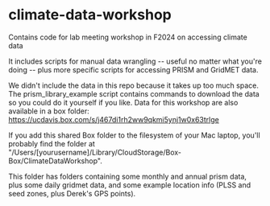 # climate-data-workshop
Contains code for lab meeting workshop in F2024 on accessing climate data 

It includes scripts for manual data wrangling -- useful no matter what you're doing -- plus more specific scripts for accessing PRISM and GridMET data.

We didn't include the data in this repo because it takes up too much space. The prism_library_example script contains commands to download the data so you could do it yourself if you like. Data for this workshop are also available in a box folder: https://ucdavis.box.com/s/j467di1rh2ww9qkmi5ynj1w0x63trlge 
 
If you add this shared Box folder to the filesystem of your Mac laptop, you'll probably find the folder at "/Users/[yourusername]/Library/CloudStorage/Box-Box/ClimateDataWorkshop".

This folder has folders containing some monthly and annual prism data, plus some daily gridmet data, and some example location info (PLSS and seed zones, plus Derek's GPS points). 

